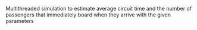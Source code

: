 Multithreaded simulation to estimate average circuit time and the number of passengers that immediately board when they arrive with the given parameters 
